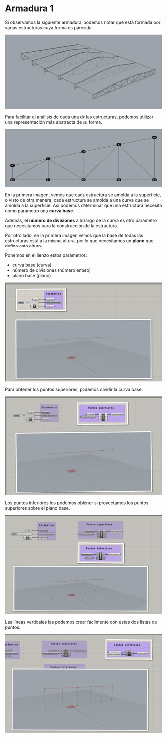 # Armadura 1

Si observamos la siguiente armadura, podemos notar que está formada por
varias estructuras cuya forma es parecida.

![Armadura](./figuras/01-armadura-1.png)

Para facilitar el análisis de cada una de las estructuras,
podemos utilizar una representación más abstracta de su forma.

![Estructura](./figuras/02-armadura-1.png)

En la primera imagen, vemos que cada estructura se amolda a la superficie,
o visto de otra manera, cada estructura se amolda a una curva
que se amolda a la superficie. Así podemos determinar que una estructura
necesita como parámetro una **curva base**.

Además, el **número de divisiones** a lo largo de la curva es otro parámetro
que necesitamos para la construcción de la estructura.

Por otro lado, en la primera imagen vemos que la base de todas las estructuras
está a la misma altura, por lo que necesitamos un **plano**
que defina esta altura.

Ponemos en el lienzo estos parámetros:

- curva base (curva)
- número de divisiones (número entero)
- plano base (plano)

![Parámetros](./figuras/03-armadura-1.png)

Para obtener los puntos superiores, podemos dividir la curva base.

![Puntos superiores](./figuras/04-armadura-1.png)

Los puntos inferiores los podemos obtener si proyectamos los puntos superiores
sobre el plano base.

![Puntos inferiores](./figuras/05-armadura-1.png)

Las líneas verticales las podemos crear fácilmente
con estas dos listas de puntos.

![Líneas verticales](./figuras/06-armadura-1.png)
